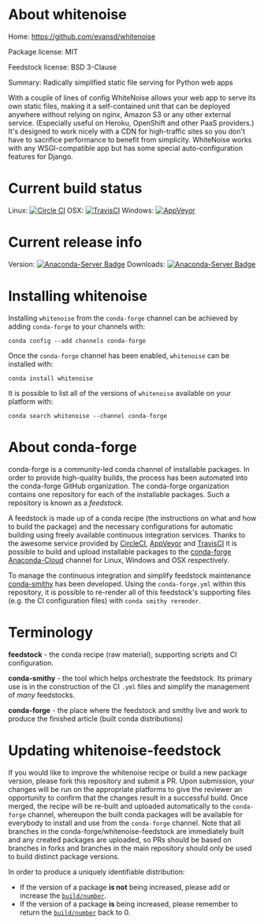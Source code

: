 About whitenoise
================

Home: https://github.com/evansd/whitenoise

Package license: MIT

Feedstock license: BSD 3-Clause

Summary: Radically simplified static file serving for Python web apps

With a couple of lines of config WhiteNoise allows your web app to serve its own static files,
making it a self-contained unit that can be deployed anywhere without relying on nginx, Amazon
S3 or any other external service. (Especially useful on Heroku, OpenShift and other PaaS providers.)
It's designed to work nicely with a CDN for high-traffic sites so you don't have to sacrifice
performance to benefit from simplicity. WhiteNoise works with any WSGI-compatible app but has some
special auto-configuration features for Django.


Current build status
====================

Linux: [![Circle CI](https://circleci.com/gh/conda-forge/whitenoise-feedstock.svg?style=shield)](https://circleci.com/gh/conda-forge/whitenoise-feedstock)
OSX: [![TravisCI](https://travis-ci.org/conda-forge/whitenoise-feedstock.svg?branch=master)](https://travis-ci.org/conda-forge/whitenoise-feedstock)
Windows: [![AppVeyor](https://ci.appveyor.com/api/projects/status/github/conda-forge/whitenoise-feedstock?svg=True)](https://ci.appveyor.com/project/conda-forge/whitenoise-feedstock/branch/master)

Current release info
====================
Version: [![Anaconda-Server Badge](https://anaconda.org/conda-forge/whitenoise/badges/version.svg)](https://anaconda.org/conda-forge/whitenoise)
Downloads: [![Anaconda-Server Badge](https://anaconda.org/conda-forge/whitenoise/badges/downloads.svg)](https://anaconda.org/conda-forge/whitenoise)

Installing whitenoise
=====================

Installing `whitenoise` from the `conda-forge` channel can be achieved by adding `conda-forge` to your channels with:

```
conda config --add channels conda-forge
```

Once the `conda-forge` channel has been enabled, `whitenoise` can be installed with:

```
conda install whitenoise
```

It is possible to list all of the versions of `whitenoise` available on your platform with:

```
conda search whitenoise --channel conda-forge
```


About conda-forge
=================

conda-forge is a community-led conda channel of installable packages.
In order to provide high-quality builds, the process has been automated into the
conda-forge GitHub organization. The conda-forge organization contains one repository
for each of the installable packages. Such a repository is known as a *feedstock*.

A feedstock is made up of a conda recipe (the instructions on what and how to build
the package) and the necessary configurations for automatic building using freely
available continuous integration services. Thanks to the awesome service provided by
[CircleCI](https://circleci.com/), [AppVeyor](http://www.appveyor.com/)
and [TravisCI](https://travis-ci.org/) it is possible to build and upload installable
packages to the [conda-forge](https://anaconda.org/conda-forge)
[Anaconda-Cloud](http://docs.anaconda.org/) channel for Linux, Windows and OSX respectively.

To manage the continuous integration and simplify feedstock maintenance
[conda-smithy](http://github.com/conda-forge/conda-smithy) has been developed.
Using the ``conda-forge.yml`` within this repository, it is possible to re-render all of
this feedstock's supporting files (e.g. the CI configuration files) with ``conda smithy rerender``.


Terminology
===========

**feedstock** - the conda recipe (raw material), supporting scripts and CI configuration.

**conda-smithy** - the tool which helps orchestrate the feedstock.
                   Its primary use is in the construction of the CI ``.yml`` files
                   and simplify the management of *many* feedstocks.

**conda-forge** - the place where the feedstock and smithy live and work to
                  produce the finished article (built conda distributions)


Updating whitenoise-feedstock
=============================

If you would like to improve the whitenoise recipe or build a new
package version, please fork this repository and submit a PR. Upon submission,
your changes will be run on the appropriate platforms to give the reviewer an
opportunity to confirm that the changes result in a successful build. Once
merged, the recipe will be re-built and uploaded automatically to the
`conda-forge` channel, whereupon the built conda packages will be available for
everybody to install and use from the `conda-forge` channel.
Note that all branches in the conda-forge/whitenoise-feedstock are
immediately built and any created packages are uploaded, so PRs should be based
on branches in forks and branches in the main repository should only be used to
build distinct package versions.

In order to produce a uniquely identifiable distribution:
 * If the version of a package **is not** being increased, please add or increase
   the [``build/number``](http://conda.pydata.org/docs/building/meta-yaml.html#build-number-and-string).
 * If the version of a package **is** being increased, please remember to return
   the [``build/number``](http://conda.pydata.org/docs/building/meta-yaml.html#build-number-and-string)
   back to 0.
